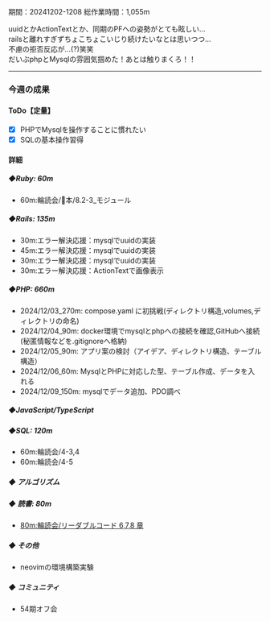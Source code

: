 期間：20241202-1208
総作業時間：1,055m

uuidとかActionTextとか、同期のPFへの姿勢がとても眩しい...<br>
railsと離れすぎずちょこちょこいじり続けたいなとは思いつつ...<br>
不慮の拒否反応が...(?)笑笑<br>
だいぶphpとMysqlの雰囲気掴めた！あとは触りまくろ！！<br>

---

### 今週の成果

#### ToDo【定量】

- [x] PHPでMysqlを操作することに慣れたい
- [x] SQLの基本操作習得

#### 詳細

##### ◆Ruby: 60m

- 60m:輪読会/🍒本/8.2-3_モジュール

##### ◆Rails: 135m

- 30m:エラー解決応援：mysqlでuuidの実装
- 45m:エラー解決応援：mysqlでuuidの実装
- 30m:エラー解決応援：mysqlでuuidの実装
- 30m:エラー解決応援：ActionTextで画像表示

##### ◆PHP: 660m
- 2024/12/03_270m: compose.yaml に初挑戦(ディレクトリ構造,volumes,ディレクトリの命名)
- 2024/12/04_90m: docker環境でmysqlとphpへの接続を確認,GitHubへ接続(秘匿情報などを.gitignoreへ格納)
- 2024/12/05_90m: アプリ案の検討（アイデア、ディレクトリ構造、テーブル構造）
- 2024/12/06_60m: MysqlとPHPに対応した型、テーブル作成、データを入れる
- 2024/12/09_150m: mysqlでデータ追加、PDO調べ

##### ◆JavaScript/TypeScript

##### ◆SQL: 120m

- 60m:輪読会/4-3,4
- 60m:輪読会/4-5

##### ◆ アルゴリズム

##### ◆ 読書: 80m

- [80m:輪読会/リーダブルコード 6,7,8 章](https://github.com/yu-ka3028/TIL/blob/main/Book/リーダブルコード/202412021855.md)

##### ◆ その他

- neovimの環境構築実験

##### ◆ コミュニティ

- 54期オフ会
